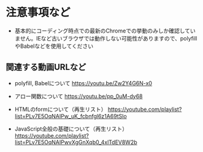 # 注意事項など

- 基本的にコーディング時点での最新のChromeでの挙動のみしか確認していません。IEなど古いブラウザでは動作しない可能性がありますので、polyfillやBabelなどを使用してください

## 関連する動画URLなど
- polyfill, Babelについて
https://youtu.be/Zw2Y4G6N-x0

- アロー関数について
https://youtu.be/pp_0uM-dy68

- HTMLのformについて（再生リスト）
https://youtube.com/playlist?list=PLv7E5OqNAIPw_uK_fcbnfgl6z1A69tSlo

- JavaScript全般の基礎について（再生リスト）
https://youtube.com/playlist?list=PLv7E5OqNAIPwvXgGnXqb0_4xlTdEV8W2b